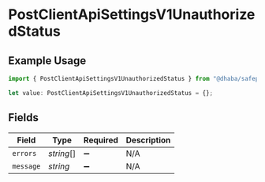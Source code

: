# PostClientApiSettingsV1UnauthorizedStatus

## Example Usage

```typescript
import { PostClientApiSettingsV1UnauthorizedStatus } from "@dhaba/safepay-ts/models/operations";

let value: PostClientApiSettingsV1UnauthorizedStatus = {};
```

## Fields

| Field              | Type               | Required           | Description        |
| ------------------ | ------------------ | ------------------ | ------------------ |
| `errors`           | *string*[]         | :heavy_minus_sign: | N/A                |
| `message`          | *string*           | :heavy_minus_sign: | N/A                |